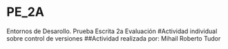 # PE_2A
Entornos de Desarollo. Prueba Escrita 2a Evaluación
#Actividad individual sobre control de versiones
##Actividad realizada por: Mihail Roberto Tudor
